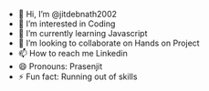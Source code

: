 - 👋 Hi, I’m @jitdebnath2002
- 👀 I’m interested in Coding
- 🌱 I’m currently learning Javascript
- 💞️ I’m looking to collaborate on Hands on Project
- 📫 How to reach me Linkedin
- 😄 Pronouns: Prasenjit
- ⚡ Fun fact: Running out of skills 

<!---
jitdebnath2002/jitdebnath2002 is a ✨ special ✨ repository because its `README.md` (this file) appears on your GitHub profile.
You can click the Preview link to take a look at your changes.
--->
